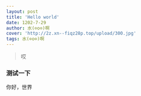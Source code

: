 ```yaml
---
layout: post
title: 'Hello world'
date: 1202-7-29
author: 水(⊙o⊙)啊
cover: 'http://2z.xn--fiqz28p.top/upload/300.jpg'
tags: 水(⊙o⊙)啊
---
```


> 哎
### 测试一下

你好，世界
 <object data="https://1251316161.vod2.myqcloud.com/007a649dvodcq1251316161/f74508955285890808196262557/aOOFHfakaQUA.mp4" width="100%" height="500px">
